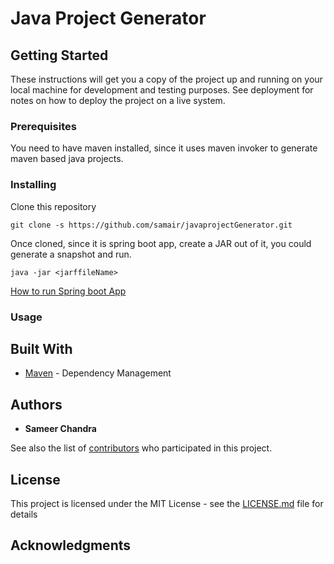 # Java Project Generator

## Getting Started

These instructions will get you a copy of the project up and running on your local machine for development and testing purposes. See deployment for notes on how to deploy the project on a live system.

### Prerequisites

You need to have maven installed, since it uses maven invoker to generate maven based java projects.



### Installing

Clone this repository
```
git clone -s https://github.com/samair/javaprojectGenerator.git
```

Once cloned, since it is spring boot app, create a JAR out of it, you could generate a snapshot and run.

```
java -jar <jarffileName>
```
[How to run Spring boot App](https://docs.spring.io/spring-boot/docs/current/reference/html/using-boot-running-your-application.html)

### Usage

## Built With

* [Maven](https://maven.apache.org/) - Dependency Management


## Authors

* **Sameer Chandra** 

See also the list of [contributors](https://github.com/your/project/contributors) who participated in this project.

## License

This project is licensed under the MIT License - see the [LICENSE.md](LICENSE.md) file for details

## Acknowledgments


